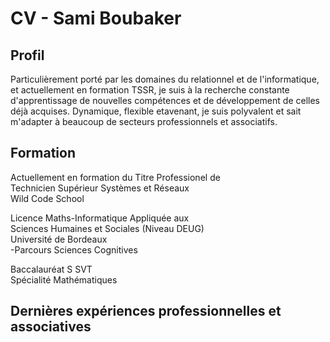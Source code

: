 # CV - Sami Boubaker
## Profil
Particulièrement porté par les domaines du relationnel et de l'informatique, et actuellement en formation TSSR, je suis à la recherche constante d'apprentissage de nouvelles compétences et de développement de celles déjà acquises. Dynamique, flexible etavenant, je suis polyvalent et sait m'adapter à beaucoup de secteurs professionnels et associatifs.

## Formation
Actuellement en formation du Titre Professionel de  
Technicien Supérieur Systèmes et Réseaux  
Wild Code School

Licence Maths-Informatique Appliquée aux  
Sciences Humaines et Sociales (Niveau DEUG)  
Université de Bordeaux  
-Parcours Sciences Cognitives  

  
Baccalauréat S SVT  
Spécialité Mathématiques

## Dernières expériences professionnelles et associatives


